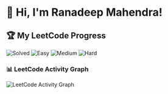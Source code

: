 # 👋 Hi, I'm Ranadeep Mahendra!

## 🏆 My LeetCode Progress

![Solved](https://img.shields.io/badge/Solved-73/3706-blue?cache=1759715691) ![Easy](https://img.shields.io/badge/Easy-41/905-brightgreen?cache=1759715691) ![Medium](https://img.shields.io/badge/Medium-31/1927-orange?cache=1759715691) ![Hard](https://img.shields.io/badge/Hard-1/874-red?cache=1759715691)

### 📊 LeetCode Activity Graph

![LeetCode Activity Graph](https://leetcard.jacoblin.cool/ranadeep_mahendra2426?theme=dark&font=Karma&ext=heatmap&cache=1759715691)
